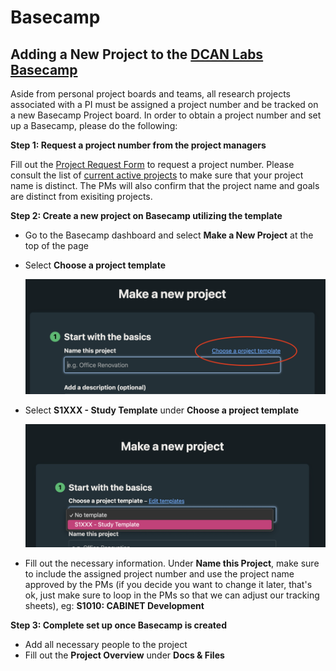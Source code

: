 # Basecamp

## Adding a New Project to the [DCAN Labs Basecamp](https://3.basecamp.com/5032058/)

Aside from personal project boards and teams, all research projects associated with a PI must be assigned a project number and be tracked on a new Basecamp Project board. In order to obtain a project number and set up a Basecamp, please do the following:

**Step 1: Request a project number from the project managers**

Fill out the [Project Request Form](https://forms.gle/1ddNGf6pbe5WE2QV8) to request a project number. Please consult the list of [current active projects](https://docs.google.com/spreadsheets/d/1dIUyxwElnQsqXtNDvmy2NhwKTSYAJ7wqqO4j_MfoWpM/edit?usp=sharing) to make sure that your project name is distinct. The PMs will also confirm that the project name and goals are distinct from exisiting projects.   

**Step 2: Create a new project on Basecamp utilizing the template**
 - Go to the Basecamp dashboard and select **Make a New Project** at the top of the page
 - Select **Choose a project template**
   
   ![choose_a_project_template](img/choose_a_project_template.png)

 - Select **S1XXX - Study Template** under **Choose a project template**
   
    ![select_study_template](img/select_study_template.png)

 - Fill out the necessary information. Under **Name this Project**, make sure to include the assigned project number and use the project name approved by the PMs (if you decide you want to change it later, that's ok, just make sure to loop in the PMs so that we can adjust our tracking sheets), eg: **S1010: CABINET Development**

**Step 3: Complete set up once Basecamp is created**

 - Add all necessary people to the project
 - Fill out the **Project Overview** under **Docs & Files**

